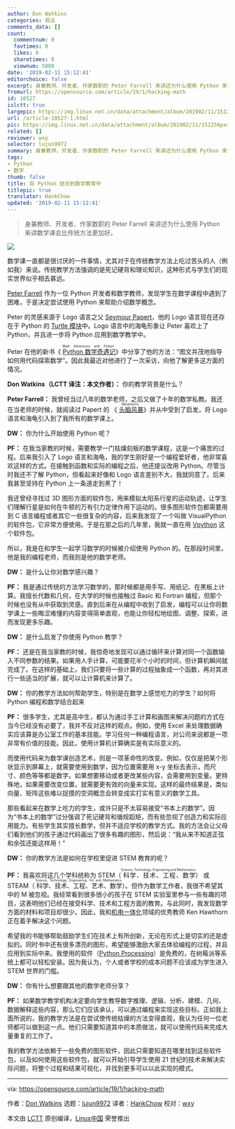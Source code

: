 ```yaml
---
author: Don Watkins
categories: 观点
comments_data: []
count:
  commentnum: 0
  favtimes: 0
  likes: 0
  sharetimes: 0
  viewnum: 5800
date: '2019-02-11 15:12:41'
editorchoice: false
excerpt: 身兼教师、开发者、作家数职的 Peter Farrell 来讲述为什么使用 Python 来讲数学课会比传统方法更加好。
fromurl: https://opensource.com/article/19/1/hacking-math
id: 10527
islctt: true
largepic: https://img.linux.net.cn/data/attachment/album/201902/11/151256px4rqt4maadgft2a.png
url: /article-10527-1.html
pic: https://img.linux.net.cn/data/attachment/album/201902/11/151256px4rqt4maadgft2a.png.thumb.jpg
related: []
reviewer: wxy
selector: lujun9972
summary: 身兼教师、开发者、作家数职的 Peter Farrell 来讲述为什么使用 Python 来讲数学课会比传统方法更加好。
tags:
- Python
- 数学
thumb: false
title: 将 Python 结合到数学教育中
titlepic: true
translator: HankChow
updated: '2019-02-11 15:12:41'
---
```



> 
> 身兼教师、开发者、作家数职的 Peter Farrell 来讲述为什么使用 Python 来讲数学课会比传统方法更加好。
> 
> 
> 


![](/data/attachment/album/201902/11/151256px4rqt4maadgft2a.png)


数学课一直都是很讨厌的一件事情，尤其对于在传统教学方法上吃过苦头的人（例如我）来说。传统教学方法强调的是死记硬背和理论知识，这种形式与学生们的现实世界似乎相去甚远。


[Peter Farrell](https://twitter.com/hackingmath) 作为一位 Python 开发者和数学教师，发现学生在数学课程中遇到了困难，于是决定尝试使用 Python 来帮助介绍数学概念。


Peter 的灵感来源于 Logo 语言之父 [Seymour Papert](https://en.wikipedia.org/wiki/Seymour_Papert)，他的 Logo 语言现在还存在于 Python 的 [Turtle 模块](https://en.wikipedia.org/wiki/Turtle_graphics)中。Logo 语言中的海龟形象让 Peter 喜欢上了 Python，并且进一步将 Python 应用到数学教学中。


Peter 在他的新书《<ruby> <a href="https://nostarch.com/mathadventures">  Python 数学奇遇记 </a> <rt>  Math Adventures with Python </rt></ruby>》中分享了他的方法：“图文并茂地指导如何用代码探索数学”。因此我最近对他进行了一次采访，向他了解更多这方面的情况。


**Don Watkins（LCTT 译注：本文作者）：** 你的教学背景是什么？


**Peter Farrell：** 我曾经当过八年的数学老师，之后又做了十年的数学私教。我还在当老师的时候，就阅读过 Papert 的 《<ruby> <a href="https://en.wikipedia.org/wiki/Mindstorms_(book)">  头脑风暴 </a> <rt>  Mindstorms </rt></ruby>》并从中受到了启发，将 Logo 语言和海龟引入到了我所有的数学课上。


**DW：** 你为什么开始使用 Python 呢？


**PF：** 在我当家教的时候，需要教学一门枯燥刻板的数学课程，这是一个痛苦的过程。后来我引入了 Logo 语言和海龟，我的学生刚好是一个编程爱好者，他非常喜欢这样的方式。在接触到函数和实际的编程之后，他还提议改用 Python。尽管当时我还不了解 Python，但看起来好像和 Logo 语言差别不大，我就同意了。后来我甚至坚持在 Python 上一条道走到黑了！


我还曾经寻找过 3D 图形方面的软件包，用来模拟太阳系行星的运动轨迹，让学生们理解行星是如何在牛顿的万有引力定律作用下运动的。很多图形软件包都需要用到 C 语言编程或者其它一些很复杂的内容，后来我发现了一个叫做 VisualPython 的软件包，它非常方便使用。于是在那之后的几年里，我就一直在用 [Vpython](http://vpython.org/) 这个软件包。


所以，我是在和学生一起学习数学的时候被介绍使用 Python 的。在那段时间里，他是我的编程老师，而我则是他的数学老师。


**DW：** 是什么让你对数学感兴趣？


**PF：** 我是通过传统的方法学习数学的，那时候都是用手写、用纸记、在黑板上计算。我擅长代数和几何，在大学的时候也接触过 Basic 和 Fortran 编程，但那个时候也没有从中获取到灵感。直到后来在从编程中收到了启发，编程可以让你将数学课上一些晦涩难懂的内容变得简单直观，也能让你轻松地绘图、调整、探索，进而发现更多乐趣。


**DW：** 是什么启发了你使用 Python 教学？


**PF：** 还是在我当家教的时候，我惊奇地发现可以通过循环来计算对同一个函数输入不同参数的结果。如果用人手计算，可能要花半个小时的时间，但计算机瞬间就完成了。在这样的基础上，我们只要将一些计算的过程抽象成一个函数，再对其进行一些适当的扩展，就可以让计算机来计算了。


**DW：** 你的教学方法如何帮助学生，特别是在数学上感觉吃力的学生？如何将 Python 编程和数学结合起来


**PF：** 很多学生，尤其是高中生，都认为通过手工计算和画图来解决问题的方式在当今已经没有必要了，我并不反对这样的观点。例如，使用 Excel 来处理数据确实应该算是办公室工作的基本技能。学习任何一种编程语言，对公司来说都是一项非常有价值的技能。因此，使用计算机计算确实是有实际意义的。


而使用代码来为数学课创造艺术，则是一项革命性的改变。例如，仅仅是把某个形状显示到屏幕上，就需要使用到数学，因为位置需要用 x-y 坐标去表示，而尺寸、颜色等等都是数字。如果想要移动或者更改某些内容，会需要用到变量。更特殊地，如果需要改变位置，就需要更有效的向量来实现。这样的最终结果是，类似向量、矩阵这些难以捉摸的空洞概念会转变成实打实有意义的数学工具。


那些看起来在数学上吃力的学生，或许只是不太容易接受“书本上的数学”。因为“书本上的数学”过分强调了死记硬背和循规蹈矩，而有些忽视了创造力和实际应用能力。有些学生其实擅长数学，但并不适应学校的教学方式。我的方法会让父母们看到他们的孩子通过代码画出了很多有趣的图形，然后说：“我从来不知道正弦和余弦还能这样用！”


**DW：** 你的教学方法是如何在学校里促进 STEM 教育的呢？


**PF：** 我喜欢将这几个学科统称为 STEM（<ruby> 科学、技术、工程、数学 <rt>  Science, Technology, Engineering and Mathematics </rt></ruby>） 或 STEAM（<ruby> 科学、技术、工程、艺术、数学 <rt>  Science, Technology, Engineering, Art and Mathematics </rt></ruby>）。但作为数学工作者，我很不希望其中的 M 被忽视。我经常看到很多很小的孩子在 STEM 实验室里参与一些有趣的项目，这表明他们已经在接受科学、技术和工程方面的教育。与此同时，我发现数学方面的材料和项目却很少。因此，我和[机电一体化](https://en.wikipedia.org/wiki/Mechatronics)领域的优秀教师 Ken Hawthorn 正在着手解决这个问题。


希望我的书能够帮助鼓励学生们在技术上有所创新，无论在形式上是切实的还是虚拟的。同时书中还有很多漂亮的图形，希望能够激励大家去体验编程的过程，并且应用到实际中来。我使用的软件（[Python Processing](https://processing.org/)）是免费的，在树莓派等系统上都可以轻松安装。因为我认为，个人或者学校的成本问题不应该成为学生进入 STEM 世界的门槛。


**DW：** 你有什么想要跟其他的数学老师分享？


**PF：** 如果数学教学机构决定要向学生教导数字推理、逻辑、分析、建模、几何、数据解释这些内容，那么它们应该承认，可以通过编程来实现这些目标。正如我上面所说的，我的教学方法是在尝试使传统枯燥的方法变得直观，我认为任何一位老师都可以做到这一点。他们只需要知道其中的本质做法，就可以使用代码来完成大量重复的工作了。


我的教学方法依赖于一些免费的图形软件，因此只需要知道在哪里找到这些软件包，以及如何使用这些软件包，就可以开始引导学生使用 21 世纪的技术来解决实际问题，将整个过程和结果可视化，并找到更多可以以此实现的模式。




---


via: <https://opensource.com/article/19/1/hacking-math>


作者：[Don Watkins](https://opensource.com/users/don-watkins) 选题：[lujun9972](https://github.com/lujun9972) 译者：[HankChow](https://github.com/HankChow) 校对：[wxy](https://github.com/wxy)


本文由 [LCTT](https://github.com/LCTT/TranslateProject) 原创编译，[Linux中国](https://linux.cn/) 荣誉推出